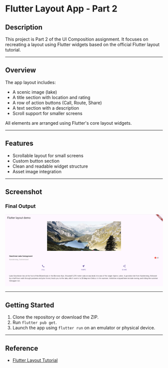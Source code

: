 # Flutter Layout App - Part 2

## Description

This project is Part 2 of the UI Composition assignment. It focuses on recreating a layout using Flutter widgets based on the official Flutter layout tutorial.

---

## Overview

The app layout includes:

- A scenic image (lake)
- A title section with location and rating
- A row of action buttons (Call, Route, Share)
- A text section with a description
- Scroll support for smaller screens

All elements are arranged using Flutter's core layout widgets.

---

## Features

- Scrollable layout for small screens
- Custom button section
- Clean and readable widget structure
- Asset image integration

---

## Screenshot

### Final Output   
![Output](assets/output.png)

---

## Getting Started

1. Clone the repository or download the ZIP.
2. Run `flutter pub get`.
3. Launch the app using `flutter run` on an emulator or physical device.

---

## Reference

- [Flutter Layout Tutorial](https://docs.flutter.dev/development/ui/layout/tutorial)
